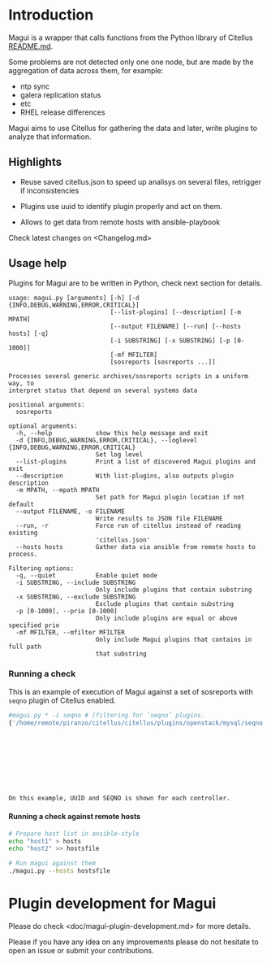 # Introduction

Magui is a wrapper that calls functions from the Python library of Citellus [README.md](README.md).

Some problems are not detected only one one node, but are made by the aggregation of data across them, for example:

- ntp sync
- galera replication status
- etc
- RHEL release differences

Magui aims to use Citellus for gathering the data and later, write plugins to analyze that information.

## Highlights
- Reuse saved citellus.json to speed up analisys on several files, retrigger if inconsistencies

- Plugins use uuid to identify plugin properly and act on them.

- Allows to get data from remote hosts with ansible-playbook

Check latest changes on <Changelog.md>

## Usage help
Plugins for Magui are to be written in Python, check next section for details.

```
usage: magui.py [arguments] [-h] [-d {INFO,DEBUG,WARNING,ERROR,CRITICAL}]
                            [--list-plugins] [--description] [-m MPATH]
                            [--output FILENAME] [--run] [--hosts hosts] [-q]
                            [-i SUBSTRING] [-x SUBSTRING] [-p [0-1000]]
                            [-mf MFILTER]
                            [sosreports [sosreports ...]]

Processes several generic archives/sosreports scripts in a uniform way, to
interpret status that depend on several systems data

positional arguments:
  sosreports

optional arguments:
  -h, --help            show this help message and exit
  -d {INFO,DEBUG,WARNING,ERROR,CRITICAL}, --loglevel {INFO,DEBUG,WARNING,ERROR,CRITICAL}
                        Set log level
  --list-plugins        Print a list of discovered Magui plugins and exit
  --description         With list-plugins, also outputs plugin description
  -m MPATH, --mpath MPATH
                        Set path for Magui plugin location if not default
  --output FILENAME, -o FILENAME
                        Write results to JSON file FILENAME
  --run, -r             Force run of citellus instead of reading existing
                        'citellus.json'
  --hosts hosts         Gather data via ansible from remote hosts to process.

Filtering options:
  -q, --quiet           Enable quiet mode
  -i SUBSTRING, --include SUBSTRING
                        Only include plugins that contain substring
  -x SUBSTRING, --exclude SUBSTRING
                        Exclude plugins that contain substring
  -p [0-1000], --prio [0-1000]
                        Only include plugins are equal or above specified prio
  -mf MFILTER, --mfilter MFILTER
                        Only include Magui plugins that contains in full path
                        that substring
```

### Running a check

This is an example of execution of Magui against a set of sosreports with `seqno` plugin of Citellus enabled.

~~~sh
#magui.py * -i seqno # (filtering for ‘seqno’ plugins.
{'/home/remote/piranzo/citellus/citellus/plugins/openstack/mysql/seqno.sh': {'ctrl0.localdomain': {'err': '08a94e67-bae0-11e6-8239-9a6188749d23:36117633\n',
                                                                                                   'out': '',
                                                                                                   'rc': 0},
                                                                             'ctrl1.localdomain': {'err': '08a94e67-bae0-11e6-8239-9a6188749d23:36117633\n',
                                                                                                   'out': '',
                                                                                                   'rc': 0},
                                                                             'ctrl2.localdomain': {'err': '08a94e67-bae0-11e6-8239-9a6188749d23:36117633\n',
                                                                                                   'out': '',
                                                                                                   'rc': 0}}}

On this example, UUID and SEQNO is shown for each controller.
~~~

#### Running a check against remote hosts

~~~sh
# Prepare host list in ansible-style
echo "host1" > hosts
echo "host2" >> hostsfile

# Run magui against them
./magui.py --hosts hostsfile
~~~


# Plugin development for Magui

Please do check <doc/magui-plugin-development.md> for more details.

Please if you have any idea on any improvements please do not hesitate to open an issue or submit your contributions.
